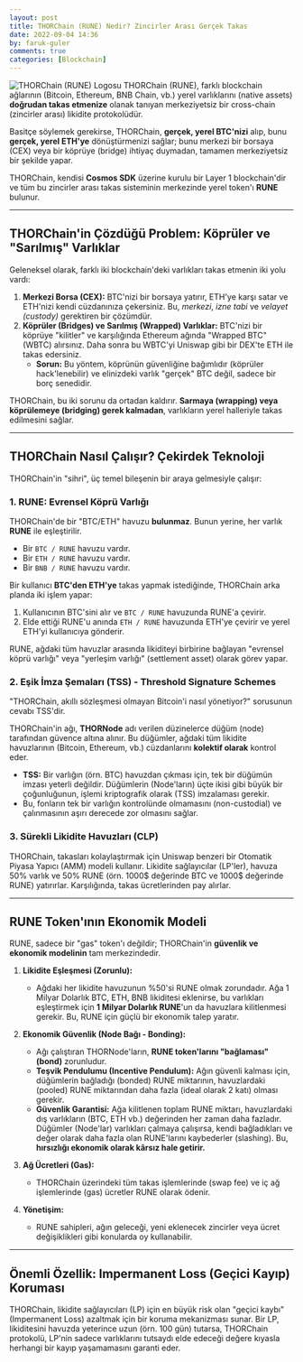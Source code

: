 ```yaml
---
layout: post
title: THORChain (RUNE) Nedir? Zincirler Arası Gerçek Takas
date: 2022-09-04 14:36
by: faruk-guler
comments: true
categories: [Blockchain]
---
```


![THORChain (RUNE) Logosu](https://farukguler.com/assets/post_images/thorchain.png) THORChain (RUNE), farklı blockchain ağlarının (Bitcoin, Ethereum, BNB Chain, vb.) yerel varlıklarını (native assets) **doğrudan takas etmenize** olanak tanıyan merkeziyetsiz bir cross-chain (zincirler arası) likidite protokolüdür.

Basitçe söylemek gerekirse, THORChain, **gerçek, yerel BTC'nizi** alıp, bunu **gerçek, yerel ETH'ye** dönüştürmenizi sağlar; bunu merkezi bir borsaya (CEX) veya bir köprüye (bridge) ihtiyaç duymadan, tamamen merkeziyetsiz bir şekilde yapar.

THORChain, kendisi **Cosmos SDK** üzerine kurulu bir Layer 1 blockchain'dir ve tüm bu zincirler arası takas sisteminin merkezinde yerel token'ı **RUNE** bulunur.

---

## THORChain'in Çözdüğü Problem: Köprüler ve "Sarılmış" Varlıklar

Geleneksel olarak, farklı iki blockchain'deki varlıkları takas etmenin iki yolu vardı:

1.  **Merkezi Borsa (CEX):** BTC'nizi bir borsaya yatırır, ETH'ye karşı satar ve ETH'nizi kendi cüzdanınıza çekersiniz. Bu, *merkezi*, *izne tabi* ve *velayet (custody)* gerektiren bir çözümdür.
2.  **Köprüler (Bridges) ve Sarılmış (Wrapped) Varlıklar:** BTC'nizi bir köprüye "kilitler" ve karşılığında Ethereum ağında "Wrapped BTC" (WBTC) alırsınız. Daha sonra bu WBTC'yi Uniswap gibi bir DEX'te ETH ile takas edersiniz.
    * **Sorun:** Bu yöntem, köprünün güvenliğine bağımlıdır (köprüler hack'lenebilir) ve elinizdeki varlık "gerçek" BTC değil, sadece bir borç senedidir.

THORChain, bu iki sorunu da ortadan kaldırır. **Sarmaya (wrapping) veya köprülemeye (bridging) gerek kalmadan**, varlıkların yerel halleriyle takas edilmesini sağlar.

---

## THORChain Nasıl Çalışır? Çekirdek Teknoloji

THORChain'in "sihri", üç temel bileşenin bir araya gelmesiyle çalışır:

### 1. RUNE: Evrensel Köprü Varlığı

THORChain'de bir "BTC/ETH" havuzu **bulunmaz**. Bunun yerine, her varlık **RUNE** ile eşleştirilir.

* Bir `BTC / RUNE` havuzu vardır.
* Bir `ETH / RUNE` havuzu vardır.
* Bir `BNB / RUNE` havuzu vardır.

Bir kullanıcı **BTC'den ETH'ye** takas yapmak istediğinde, THORChain arka planda iki işlem yapar:

1.  Kullanıcının BTC'sini alır ve `BTC / RUNE` havuzunda RUNE'a çevirir.
2.  Elde ettiği RUNE'u anında `ETH / RUNE` havuzunda ETH'ye çevirir ve yerel ETH'yi kullanıcıya gönderir.

RUNE, ağdaki tüm havuzlar arasında likiditeyi birbirine bağlayan "evrensel köprü varlığı" veya "yerleşim varlığı" (settlement asset) olarak görev yapar.

### 2. Eşik İmza Şemaları (TSS) - Threshold Signature Schemes

"THORChain, akıllı sözleşmesi olmayan Bitcoin'i nasıl yönetiyor?" sorusunun cevabı TSS'dir.

THORChain'in ağı, **THORNode** adı verilen düzinelerce düğüm (node) tarafından güvence altına alınır. Bu düğümler, ağdaki tüm likidite havuzlarının (Bitcoin, Ethereum, vb.) cüzdanlarını **kolektif olarak** kontrol eder.

* **TSS:** Bir varlığın (örn. BTC) havuzdan çıkması için, tek bir düğümün imzası yeterli değildir. Düğümlerin (Node'ların) üçte ikisi gibi büyük bir çoğunluğunun, işlemi kriptografik olarak (TSS) imzalaması gerekir.
* Bu, fonların tek bir varlığın kontrolünde olmamasını (non-custodial) ve çalınmasının aşırı derecede zor olmasını sağlar.

### 3. Sürekli Likidite Havuzları (CLP)

THORChain, takasları kolaylaştırmak için Uniswap benzeri bir Otomatik Piyasa Yapıcı (AMM) modeli kullanır. Likidite sağlayıcılar (LP'ler), havuza 50% varlık ve 50% RUNE (örn. 1000$ değerinde BTC ve 1000$ değerinde RUNE) yatırırlar. Karşılığında, takas ücretlerinden pay alırlar.

---

## RUNE Token'ının Ekonomik Modeli

RUNE, sadece bir "gas" token'ı değildir; THORChain'in **güvenlik ve ekonomik modelinin** tam merkezindedir.

1.  **Likidite Eşleşmesi (Zorunlu):**
    * Ağdaki her likidite havuzunun %50'si RUNE olmak zorundadır. Ağa 1 Milyar Dolarlık BTC, ETH, BNB likiditesi eklenirse, bu varlıkları eşleştirmek için **1 Milyar Dolarlık RUNE**'un da havuzlara kilitlenmesi gerekir. Bu, RUNE için güçlü bir ekonomik talep yaratır.

2.  **Ekonomik Güvenlik (Node Bağı - Bonding):**
    * Ağı çalıştıran THORNode'ların, **RUNE token'larını "bağlaması" (bond)** zorunludur.
    * **Teşvik Pendulumu (Incentive Pendulum):** Ağın güvenli kalması için, düğümlerin bağladığı (bonded) RUNE miktarının, havuzlardaki (pooled) RUNE miktarından daha fazla (ideal olarak 2 katı) olması gerekir.
    * **Güvenlik Garantisi:** Ağa kilitlenen toplam RUNE miktarı, havuzlardaki dış varlıkların (BTC, ETH vb.) değerinden her zaman daha fazladır. Düğümler (Node'lar) varlıkları çalmaya çalışırsa, kendi bağladıkları ve değer olarak daha fazla olan RUNE'larını kaybederler (slashing). Bu, **hırsızlığı ekonomik olarak kârsız hale getirir.**

3.  **Ağ Ücretleri (Gas):**
    * THORChain üzerindeki tüm takas işlemlerinde (swap fee) ve iç ağ işlemlerinde (gas) ücretler RUNE olarak ödenir.

4.  **Yönetişim:**
    * RUNE sahipleri, ağın geleceği, yeni eklenecek zincirler veya ücret değişiklikleri gibi konularda oy kullanabilir.

---

## Önemli Özellik: Impermanent Loss (Geçici Kayıp) Koruması

THORChain, likidite sağlayıcıları (LP) için en büyük risk olan "geçici kaybı" (Impermanent Loss) azaltmak için bir koruma mekanizması sunar. Bir LP, likiditesini havuzda yeterince uzun (örn. 100 gün) tutarsa, THORChain protokolü, LP'nin sadece varlıklarını tutsaydı elde edeceği değere kıyasla herhangi bir kayıp yaşamamasını garanti eder.

